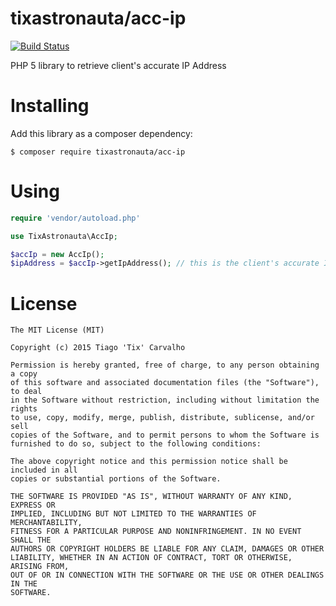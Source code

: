 tixastronauta/acc-ip
=============================

[![Build Status](https://travis-ci.org/tixastronauta/acc-ip.svg?branch=master)](https://travis-ci.org/tixastronauta/acc-ip)

PHP 5 library to retrieve client's accurate IP Address

# Installing

Add this library as a composer dependency:

```
$ composer require tixastronauta/acc-ip
```

# Using

```php
require 'vendor/autoload.php'

use TixAstronauta\AccIp;

$accIp = new AccIp();
$ipAddress = $accIp->getIpAddress(); // this is the client's accurate IP Address. false on failure
```

# License 

```
The MIT License (MIT)

Copyright (c) 2015 Tiago 'Tix' Carvalho

Permission is hereby granted, free of charge, to any person obtaining a copy
of this software and associated documentation files (the "Software"), to deal
in the Software without restriction, including without limitation the rights
to use, copy, modify, merge, publish, distribute, sublicense, and/or sell
copies of the Software, and to permit persons to whom the Software is
furnished to do so, subject to the following conditions:

The above copyright notice and this permission notice shall be included in all
copies or substantial portions of the Software.

THE SOFTWARE IS PROVIDED "AS IS", WITHOUT WARRANTY OF ANY KIND, EXPRESS OR
IMPLIED, INCLUDING BUT NOT LIMITED TO THE WARRANTIES OF MERCHANTABILITY,
FITNESS FOR A PARTICULAR PURPOSE AND NONINFRINGEMENT. IN NO EVENT SHALL THE
AUTHORS OR COPYRIGHT HOLDERS BE LIABLE FOR ANY CLAIM, DAMAGES OR OTHER
LIABILITY, WHETHER IN AN ACTION OF CONTRACT, TORT OR OTHERWISE, ARISING FROM,
OUT OF OR IN CONNECTION WITH THE SOFTWARE OR THE USE OR OTHER DEALINGS IN THE
SOFTWARE.
```

